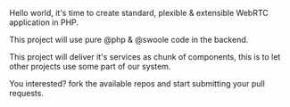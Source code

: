 Hello world, it's time to create standard, plexible & extensible WebRTC application in PHP.

This project will use pure @php & @swoole code in the backend.

This project will deliver it's services as chunk of components, this is to let other projects use some part of our system.

You interested? fork the available repos and start submitting your pull requests.
